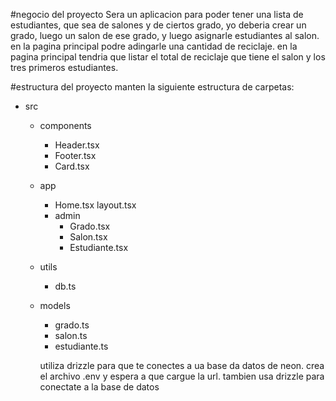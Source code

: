 #negocio del proyecto 
Sera un aplicacion para poder tener una lista de estudiantes, que sea de salones y de ciertos grado, yo deberia crear un grado, luego un salon de ese grado, y luego asignarle estudiantes al salon.
en la pagina principal podre adingarle una cantidad de reciclaje.
en la pagina principal tendria que listar el total de reciclaje que tiene el salon y los tres primeros estudiantes.


#estructura del proyecto
manten la siguiente estructura de carpetas:
- src
  - components
    - Header.tsx
    - Footer.tsx
    - Card.tsx
  - app
    - Home.tsx
     layout.tsx
    - admin
      - Grado.tsx
      - Salon.tsx
      - Estudiante.tsx
  - utils
    - db.ts
  - models
    - grado.ts
    - salon.ts
    - estudiante.ts


    utiliza drizzle para que te conectes a ua base da datos de neon. crea el archivo .env y espera a que cargue la url.
    tambien usa drizzle para conectate a la base de datos
